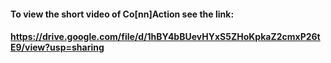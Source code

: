 #### To view the short video of Co[nn]Action see the link:
#### https://drive.google.com/file/d/1hBY4bBUevHYxS5ZHoKpkaZ2cmxP26tE9/view?usp=sharing
